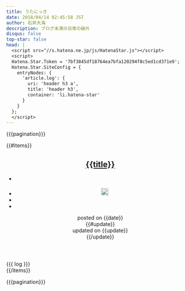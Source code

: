 ```yaml
---
title: うたにっき
date: 2018/04/14 02:45:58 JST
author: 石井大海
description: ブログ未満の日常の破片
disqus: false
top-star: false
head: |
  <script src="//s.hatena.ne.jp/js/HatenaStar.js"></script>
  <script>
  Hatena.Star.Token = '7bf3845df18764ea7bfa120294f8c5ed1cd371e9';
  Hatena.Star.SiteConfig = {
    entryNodes: {
      'article.log': {
        uri: 'header h3 a',
        title: 'header h3',
        container: 'li.hatena-star'
      }
    }
  };
  </script>
---
```

{{{pagination}}}

{{#items}}
<article class="log" id="{{ident}}">
<header>
<h2><a href="/logs/{{ident}}.html">{{title}}</a></h2>
<div id="social-{{ident}}">
<i class="fa fa-bookmark" aria-hidden="true"></i>
<ul id="socials-{{ident}}">
<li id="facebook-{{ident}}">
<div class="fb-like" data-href="https://konn-san.com/logs/{{ident}}.html" data-send="false" data-layout="button_count" data-width="450" data-show-faces="true"></div>
<li id="hatena-bookmarks-{{ident}}">
<a href="http://b.hatena.ne.jp/entry/s/konn-san.com/logs/{{ident}}.html" class="hatena-bookmark-button" data-hatena-bookmark-layout="basic-counter" title="このエントリーをはてなブックマークに追加"><img src="https://b.st-hatena.com/images/entry-button/button-only@2x.png" alt="このエントリーをはてなブックマークに追加" width="20" height="20" style="border: none;" /></a><script type="text/javascript" src="https://b.st-hatena.com/js/bookmark_button.js" charset="utf-8" async="async"></script>
<li>
<script src="//apis.google.com/js/plusone.js"></script>
<div class="g-plusone" data-size="standard" data-count="true"></div>
<li class="hatena-star">
</ul>
</div>
<div><i class="fa fa-calendar" aria-hidden="true"></i> posted on {{date}}</div>
{{#update}}
<div><i class="fa fa-calendar" aria-hidden="true"></i> updated on {{update}}</div>
{{/update}}
</header>
<div class="log-body">
{{{ log }}}
</div>
</article>
{{/items}}

{{{pagination}}}
